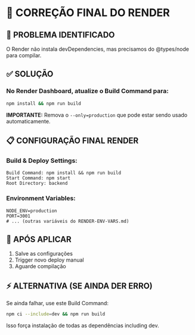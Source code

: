 # 🔧 CORREÇÃO FINAL DO RENDER

## 🎯 PROBLEMA IDENTIFICADO
O Render não instala devDependencies, mas precisamos do @types/node para compilar.

## ✅ SOLUÇÃO

### No Render Dashboard, atualize o Build Command para:

```bash
npm install && npm run build
```

**IMPORTANTE:** Remova o `--only=production` que pode estar sendo usado automaticamente.

## 📋 CONFIGURAÇÃO FINAL RENDER

### Build & Deploy Settings:
```
Build Command: npm install && npm run build
Start Command: npm start
Root Directory: backend
```

### Environment Variables:
```
NODE_ENV=production
PORT=3001
# ... (outras variáveis do RENDER-ENV-VARS.md)
```

## 🚀 APÓS APLICAR

1. Salve as configurações
2. Trigger novo deploy manual
3. Aguarde compilação

## ⚡ ALTERNATIVA (SE AINDA DER ERRO)

Se ainda falhar, use este Build Command:

```bash
npm ci --include=dev && npm run build
```

Isso força instalação de todas as dependências including dev.